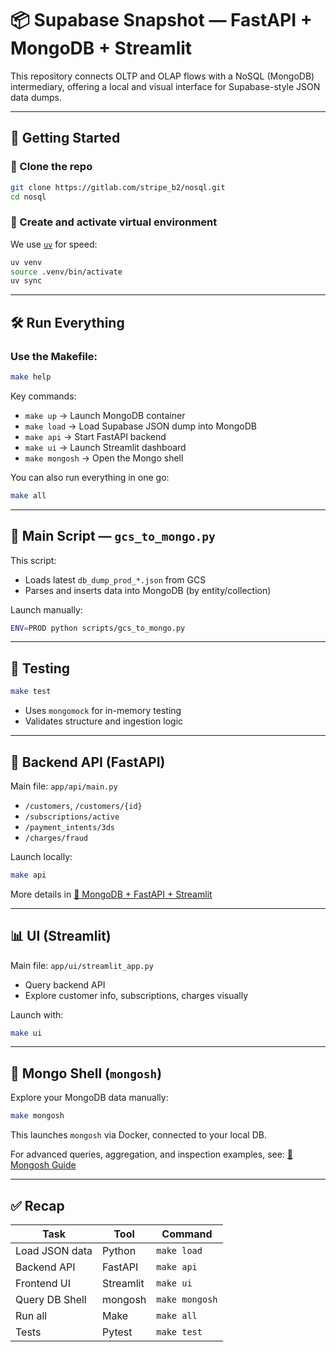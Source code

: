 # 📦 Supabase Snapshot — FastAPI + MongoDB + Streamlit

This repository connects OLTP and OLAP flows with a NoSQL (MongoDB) intermediary, offering a local and visual interface for Supabase-style JSON data dumps.

---

## 🚀 Getting Started

### 🔁 Clone the repo
```bash
git clone https://gitlab.com/stripe_b2/nosql.git
cd nosql
```

### 🐍 Create and activate virtual environment
We use [`uv`](https://github.com/astral-sh/uv) for speed:

```bash
uv venv
source .venv/bin/activate
uv sync
```

---

## 🛠️ Run Everything

### Use the Makefile:
```bash
make help
```
Key commands:
- `make up` → Launch MongoDB container
- `make load` → Load Supabase JSON dump into MongoDB
- `make api` → Start FastAPI backend
- `make ui` → Launch Streamlit dashboard
- `make mongosh` → Open the Mongo shell

You can also run everything in one go:
```bash
make all
```

---

## 📜 Main Script — `gcs_to_mongo.py`

This script:
- Loads latest `db_dump_prod_*.json` from GCS
- Parses and inserts data into MongoDB (by entity/collection)

Launch manually:
```bash
ENV=PROD python scripts/gcs_to_mongo.py
```

---

## 🧪 Testing

```bash
make test
```
- Uses `mongomock` for in-memory testing
- Validates structure and ingestion logic

---

## 🔌 Backend API (FastAPI)

Main file: `app/api/main.py`
- `/customers`, `/customers/{id}`
- `/subscriptions/active`
- `/payment_intents/3ds`
- `/charges/fraud`

Launch locally:
```bash
make api
```

More details in [📄 MongoDB + FastAPI + Streamlit](./mongodb_fastapi_streamlit.md)

---

## 📊 UI (Streamlit)

Main file: `app/ui/streamlit_app.py`
- Query backend API
- Explore customer info, subscriptions, charges visually

Launch with:
```bash
make ui
```

---

## 🧠 Mongo Shell (`mongosh`)

Explore your MongoDB data manually:
```bash
make mongosh
```
This launches `mongosh` via Docker, connected to your local DB.

For advanced queries, aggregation, and inspection examples, see:
[📄 Mongosh Guide](./mongosh_guide.md)

---

## ✅ Recap

| Task            | Tool     | Command         |
|------------------|----------|------------------|
| Load JSON data   | Python   | `make load`      |
| Backend API      | FastAPI  | `make api`       |
| Frontend UI      | Streamlit| `make ui`        |
| Query DB Shell   | mongosh  | `make mongosh`   |
| Run all          | Make     | `make all`       |
| Tests            | Pytest   | `make test`      |
